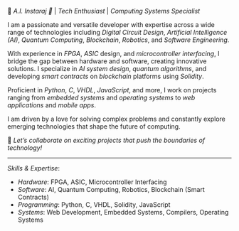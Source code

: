 🔹 *A.I. Instaraj 💎* | *Tech Enthusiast* | *Computing Systems Specialist*

I am a passionate and versatile developer with expertise across a wide range of technologies including *Digital Circuit Design*, *Artificial Intelligence (AI)*, *Quantum Computing*, *Blockchain*, *Robotics*, and *Software Engineering*.

With experience in *FPGA*, *ASIC* design, and *microcontroller interfacing*, I bridge the gap between hardware and software, creating innovative solutions. I specialize in *AI system design*, *quantum algorithms*, and developing *smart contracts* on *blockchain* platforms using *Solidity*.

Proficient in *Python*, *C*, *VHDL*, *JavaScript*, and more, I work on projects ranging from *embedded systems* and *operating systems* to *web applications* and *mobile apps*.

I am driven by a love for solving complex problems and constantly explore emerging technologies that shape the future of computing.

🔹 *Let’s collaborate on exciting projects that push the boundaries of technology!*

---

*Skills & Expertise*:
- *Hardware*: FPGA, ASIC, Microcontroller Interfacing
- *Software*: AI, Quantum Computing, Robotics, Blockchain (Smart Contracts)
- *Programming*: Python, C, VHDL, Solidity, JavaScript
- *Systems*: Web Development, Embedded Systems, Compilers, Operating Systems
